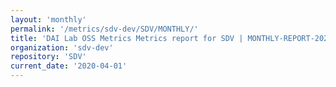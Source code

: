 ```yaml
---
layout: 'monthly'
permalink: '/metrics/sdv-dev/SDV/MONTHLY/'
title: 'DAI Lab OSS Metrics Metrics report for SDV | MONTHLY-REPORT-2020-04-01'
organization: 'sdv-dev'
repository: 'SDV'
current_date: '2020-04-01'
---
```

